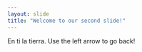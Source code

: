 ```yaml
---
layout: slide
title: "Welcome to our second slide!"
---
```

En ti la tierra.
Use the left arrow to go back!
